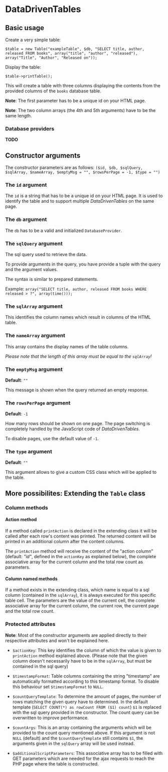 # DataDrivenTables

## Basic usage

Create a very simple table:

``$table = new Table("exampleTable", $db, "SELECT title, author, released FROM books", array("title", "author", "released"), array("Title", "Author", "Released on"));``

Display the table:

``$table->printTable();``

This will create a table with three columns displaying the contents from the provided columns of the `books` database table.

**Note**: The first parameter has to be a unique id on your HTML page.

**Note**: The two column arrays (the 4th and 5th arguments) have to be the same length.

### Database providers

**TODO**

## Constructor arguments

The constructor parameters are as follows: ``($id, $db, $sqlQuery, $sqlArray, $nameArray, $emptyMsg = "", $rowsPerPage = -1, $type = "")``

### The `id` argument
The `id` is a string that has to be a unique id on your HTML page. It is used to identify the table and to support multiple _DataDrivenTables_ on the same page.

### The `db` argument
The `db` has to be a valid and initialized `DatabaseProvider`.

### The `sqlQuery` argument

The sql query used to retrieve the data.

To provide arguments in the query, you have provide a tuple with the query and the argument values.

The syntax is similar to prepared statements.

Example:
``array("SELECT title, author, released FROM books WHERE released > ?", array(time()));``

### The `sqlArray` argument

This identifies the column names which result in columns of the HTML table.

### The `nameArray` argument

This array contains the display names of the table columns.

_Please note that the length of this array must be equal to the `sqlArray`!_

### The `emptyMsg` argument

**Default**: `""`

This message is shown when the query returned an empty response.

### The `rowsPerPage` argument

**Default**: `-1`

How many rows should be shown on one page. The page switching is completely handled by the JavaScript code of _DataDrivenTables_.

To disable pages, use the default value of `-1`.

### The `type` argument

**Default**: `""`

This argument allows to give a custom CSS class which will be applied to the table.

## More possibilites: Extending the `Table` class

### Column methods

#### Action method

If a method called `printAction` is declared in the extending class it will be called after each row's content was printed.
The returned content will be printed in an additional column after the content columns.

The `printAction` method will receive the content of the "action column" (default: _"id"_, defined in the `actionKey` as explained below),
the complete associative array for the current column and the total row count as parameters.

#### Column named methods
If a method exists in the extending class, which name is equal to a sql column (contained in the `sqlArray`), it is always executed
for this specific table cell. The parameters are the value of the current cell, the complete associative array for the current column, the current row,
the current page and the total row count.

### Protected attributes

**Note**: Most of the constructor arguments are applied directly to their respective attributes and won't be explained here.

- `$actionKey`: This key identifies the column of which the value is given to `printAction` method explained above.
(Please note that the given column doesn't necessarily have to be in the `sqlArray`, but must be contained in the sql query)

- `$timestampFormat`: Table columns containing the string "timestamp" are automatically formatted according to this timestamp format.
To disable this behaviour set `$timestampFormat` to `NULL`.

- `$countQueryTemplate`: To determine the amount of pages, the number of rows matching the given query have to determined.
In the default template (``SELECT COUNT(*) as rowCount FROM ($1) count``) `$1` is replaced with the sql query provided in the constructor.
The count query can be overwritten to improve performance.

- `$countArgs`: This is an array containing the arguments which will be provided to the count query mentioned above.
If this argument is not `NULL` (default) and the `$countQueryTemplate` still contains `$1`, the arguments given in the `sqlQuery` array will be used instead.

- `$additionalScriptParameters`: This associative array has to be filled with GET parameters which are needed for the ajax requests to reach the PHP page where the table is constructed.
